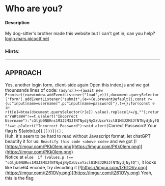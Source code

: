 
# Who are you?
#### Description



My dog-sitter's brother made this website but I can't get in; can you help?[login.mars.picoctf.net](https://login.mars.picoctf.net/)
### Hints: 

>  
----------------------------------------------------------------------

## **APPROACH**	
Yes, another login form, client-side again 
Open this index.js and we got thounsands lines of code: 
`(async()=>{await new Promise((e=>window.addEventListener("load",e))),document.querySelector("form").addEventListener("submit",(e=>{e.preventDefault();const r={u:"input[name=username]",p:"input[name=password]"},t={};for(const e in r)t[e]=btoa(document.querySelector(r[e]).value).replace(/=/g,"");return"YWRtaW4"!==t.u?alert("Incorrect Username"):"cGljb0NURns1M3J2M3JfNTNydjNyXzUzcnYzcl81M3J2M3JfNTNydjNyfQ"!==t.p?alert("Incorrect Password"):void alert(`Correct Password! Your flag is ${atob(t.p)}.`)}))})();`
<br>Huh, it's seem to be hard to read without Javascript format, let chatGPT beautify it for us: `Beautify this code <above code>` and we got [![https://imgur.com/PKk0Iem.png](https://imgur.com/PKk0Iem.png)](https://imgur.com/PKk0Iem.png)
<br>Notice at `else  if (values.p !== "cGljb0NURns1M3J2M3JfNTNydjNyXzUzcnYzcl81M3J2M3JfNTNydjNyfQ")`, it looks like base64 encode, try decoding it
[![https://imgur.com/tZ61OVy.png](https://imgur.com/tZ61OVy.png)](https://imgur.com/tZ61OVy.png)
Yeah, this is the flag
